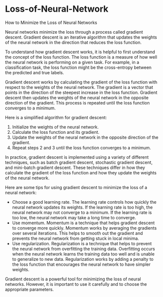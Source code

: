 # Loss-of-Neural-Network
How to Minimize the Loss of Neural Networks

Neural networks minimize the loss through a process called gradient descent. Gradient descent is an iterative algorithm that updates the weights of the neural network in the direction that reduces the loss function.

To understand how gradient descent works, it is helpful to first understand the concept of the loss function. The loss function is a measure of how well the neural network is performing on a given task. For example, in a classification task, the loss function might be the cross-entropy between the predicted and true labels.

Gradient descent works by calculating the gradient of the loss function with respect to the weights of the neural network. The gradient is a vector that points in the direction of the steepest increase in the loss function. Gradient descent then updates the weights of the neural network in the opposite direction of the gradient. This process is repeated until the loss function converges to a minimum.

Here is a simplified algorithm for gradient descent:

1. Initialize the weights of the neural network.
2. Calculate the loss function and its gradient.
3. Update the weights of the neural network in the opposite direction of the gradient.
4. Repeat steps 2 and 3 until the loss function converges to a minimum.

In practice, gradient descent is implemented using a variety of different techniques, such as batch gradient descent, stochastic gradient descent, and mini-batch gradient descent. These techniques differ in how they calculate the gradient of the loss function and how they update the weights of the neural network.

Here are some tips for using gradient descent to minimize the loss of a neural network:

* Choose a good learning rate. The learning rate controls how quickly the neural network updates its weights. If the learning rate is too high, the neural network may not converge to a minimum. If the learning rate is too low, the neural network may take a long time to converge.
* Use momentum. Momentum is a technique that helps gradient descent to converge more quickly. Momentum works by averaging the gradients over several iterations. This helps to smooth out the gradient and prevents the neural network from getting stuck in local minima.
* Use regularization. Regularization is a technique that helps to prevent the neural network from overfitting the training data. Overfitting occurs when the neural network learns the training data too well and is unable to generalize to new data. Regularization works by adding a penalty to the loss function that encourages the neural network to have simpler weights.
  
Gradient descent is a powerful tool for minimizing the loss of neural networks. However, it is important to use it carefully and to choose the appropriate parameters.

